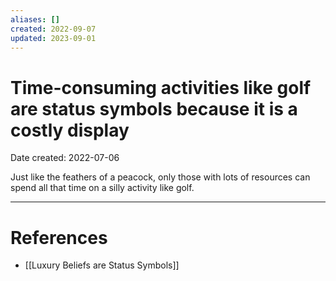 ```yaml
---
aliases: []
created: 2022-09-07
updated: 2023-09-01
---
```


# Time-consuming activities like golf are status symbols because it is a costly display
Date created: 2022-07-06

Just like the feathers of a peacock, only those with lots of resources can spend all that time on a silly activity like golf.

---
# References
* [[Luxury Beliefs are Status Symbols]]